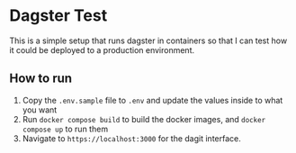 # Dagster Test
This is a simple setup that runs dagster in containers so that I can test how it could be deployed 
to a production environment.

## How to run
1. Copy the `.env.sample` file to `.env` and update the values inside to what you want
2. Run `docker compose build` to build the docker images, and `docker compose up` to run them
3. Navigate to `https://localhost:3000` for the dagit interface.